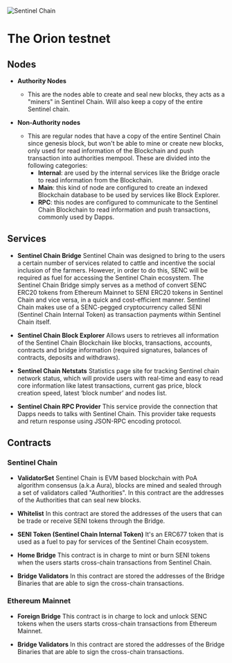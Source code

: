 ﻿![Sentinel Chain](https://github.com/InfoCorp-Technologies/orion-testnet/blob/master/doc/img/sentinel-chain-arch.png "Sentinel Chain")

# The Orion testnet

## Nodes

* **Authority Nodes**
  * This are the nodes able to create and seal new blocks, they acts as a "miners" in Sentinel Chain. Will also keep a copy of the entire Sentinel chain.

* **Non-Authority nodes**
  * This are regular nodes that have a copy of the entire Sentinel Chain since genesis block, but won't be able to mine or create new blocks, only used for read information of the Blockchain and push transaction into authorities mempool. These are divided into the following categories:
    * **Internal**: are used by the internal services like the Bridge oracle to read information from the Blockchain.
    * **Main**: this kind of node are configured to create an indexed Blockchain database to be used by services like Block Explorer.
    * **RPC**: this nodes are configured to communicate to the Sentinel Chain Blockchain to read information and push transactions, commonly used by Dapps.

## Services

* **Sentinel Chain Bridge**
Sentinel Chain was designed to bring to the users a certain number of services related to cattle and incentive the social inclusion of the farmers. However, in order to do this, SENC will be required as fuel for accessing the Sentinel Chain ecosystem. The Sentinel Chain Bridge simply serves as a method of convert SENC ERC20 tokens from Ethereum Mainnet to SENI ERC20 tokens in Sentinel Chain and vice versa, in a quick and cost-efficient manner. Sentinel Chain makes use of a SENC-pegged cryptocurrency called SENI (Sentinel Chain Internal Token) as transaction payments within Sentinel Chain itself.
  
* **Sentinel Chain Block Explorer**
Allows users to retrieves all information of the Sentinel Chain Blockchain like blocks, transactions, accounts, contracts and bridge information (required signatures, balances of contracts, deposits and withdraws).

* **Sentinel Chain Netstats**
Statistics page site for tracking Sentinel chain network status, which will provide users with real-time and easy to read core information like latest transactions, current gas price, block creation speed,  latest ‘block number’ and nodes list.

* **Sentinel Chain RPC Provider**
This service provide the connection that Dapps needs to talks with Sentinel Chain. This provider take requests and return response using JSON-RPC encoding protocol.

## Contracts

### Sentinel Chain

* **ValidatorSet**
Sentinel Chain is EVM based blockchain with PoA algorithm consensus (a.k.a Aura), blocks are mined and sealed through a set of validators called "Authorities". In this contract are the addresses of the Authorities that can seal new blocks.

* **Whitelist**
In this contract are stored the addresses of the users that can be trade or receive SENI tokens through the Bridge.

* **SENI Token (Sentinel Chain Internal Token)**
It's an ERC677 token that is used as a fuel to pay for services of the Sentinel Chain ecosystem.

* **Home Bridge**
This contract is in charge to mint or burn SENI tokens when the users starts cross-chain transactions from Sentinel Chain.

* **Bridge Validators**
In this contract are stored the addresses of the Bridge Binaries that are able to sign the cross-chain transactions. 

### Ethereum Mainnet

* **Foreign Bridge**
This contract is in charge to lock and unlock SENC tokens when the users starts cross-chain transactions from Ethereum Mainnet.

* **Bridge Validators**
In this contract are stored the addresses of the Bridge Binaries that are able to sign the cross-chain transactions.
